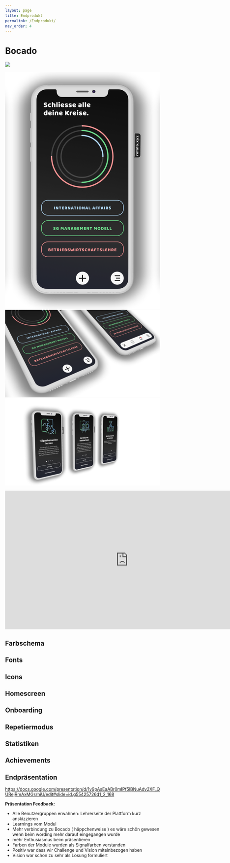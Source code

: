 ```yaml
---
layout: page
title: Endprodukt
permalink: /Endprodukt/
nav_order: 4
---
```


# Bocado
![](https://github.com/matthiasmeierkoch/hcd-documentation/blob/gh-pages/images/Rotato%20Movie%205.gif?raw=true)

![](https://github.com/matthiasmeierkoch/hcd-documentation/blob/gh-pages/images/Rotato-Snapshot6_low.png?raw=true)
![](https://github.com/matthiasmeierkoch/hcd-documentation/blob/gh-pages/images/Rotato-Snapshot7_low.png?raw=true)
![](https://github.com/matthiasmeierkoch/hcd-documentation/blob/gh-pages/images/Rotato-Snapshot9_low.png?raw=true)


<iframe style="border: none;" width="800" height="450" src="https://www.figma.com/embed?embed_host=share&url=https%3A%2F%2Fwww.figma.com%2Fproto%2FGN1f3SvmzTkia4DAZaBix0%2FHi-Fi-Prototyp%3Fnode-id%3D249%253A5%26scaling%3Dscale-down" allowfullscreen></iframe>


## Farbschema

## Fonts

## Icons

## Homescreen

## Onboarding

## Repetiermodus

## Statistiken

## Achievements



## Endpräsentation
https://docs.google.com/presentation/d/1v9pAsEaABr0mIPf5lBNuAdv2XF_QURejRmAxMGsrhiU/edit#slide=id.g55425726d1_2_168

**Präsentation Feedback:**
* Alle Benutzergruppen erwähnen: Lehrerseite der Plattform kurz anskizzieren
* Learnings vom Modul
* Mehr verbindung zu Bocado ( häppchenweise ) es wäre schön gewesen wenn beim wording mehr darauf eingegangen wurde
* mehr Enthusiasmus beim präsentieren
* Farben der Module wurden als Signalfarben verstanden
* Positiv war dass wir Challenge und Vision miteinbezogen haben
* Vision war schon zu sehr als Lösung formuliert


